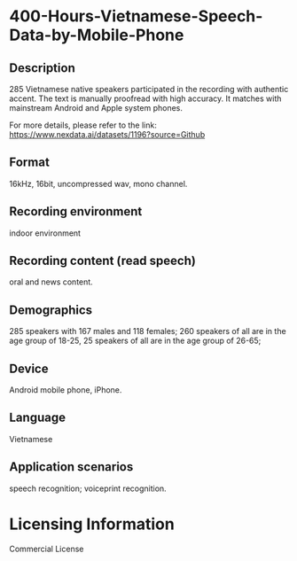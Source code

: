 # 400-Hours-Vietnamese-Speech-Data-by-Mobile-Phone

## Description
285 Vietnamese native speakers participated in the recording with authentic accent. The text is manually proofread with high accuracy. It matches with mainstream Android and Apple system phones.

For more details, please refer to the link: https://www.nexdata.ai/datasets/1196?source=Github


## Format
16kHz, 16bit, uncompressed wav, mono channel.
## Recording environment
indoor environment
## Recording content (read speech)
oral and news content.
## Demographics
285 speakers with 167 males and 118 females; 260 speakers of all are in the age group of 18-25, 25 speakers of all are in the age group of 26-65;
## Device
Android mobile phone, iPhone.
## Language
Vietnamese
## Application scenarios
speech recognition; voiceprint recognition.
# Licensing Information
Commercial License
